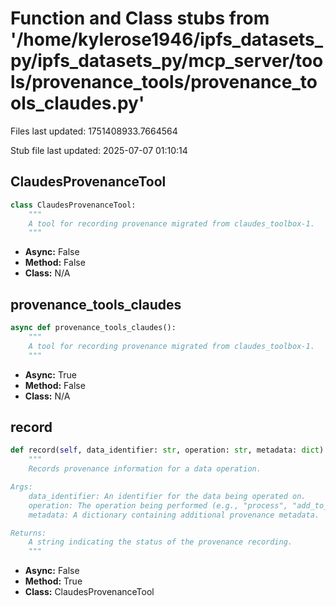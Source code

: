 # Function and Class stubs from '/home/kylerose1946/ipfs_datasets_py/ipfs_datasets_py/mcp_server/tools/provenance_tools/provenance_tools_claudes.py'

Files last updated: 1751408933.7664564

Stub file last updated: 2025-07-07 01:10:14

## ClaudesProvenanceTool

```python
class ClaudesProvenanceTool:
    """
    A tool for recording provenance migrated from claudes_toolbox-1.
    """
```
* **Async:** False
* **Method:** False
* **Class:** N/A

## provenance_tools_claudes

```python
async def provenance_tools_claudes():
    """
    A tool for recording provenance migrated from claudes_toolbox-1.
    """
```
* **Async:** True
* **Method:** False
* **Class:** N/A

## record

```python
def record(self, data_identifier: str, operation: str, metadata: dict) -> str:
    """
    Records provenance information for a data operation.

Args:
    data_identifier: An identifier for the data being operated on.
    operation: The operation being performed (e.g., "process", "add_to_ipfs").
    metadata: A dictionary containing additional provenance metadata.

Returns:
    A string indicating the status of the provenance recording.
    """
```
* **Async:** False
* **Method:** True
* **Class:** ClaudesProvenanceTool
